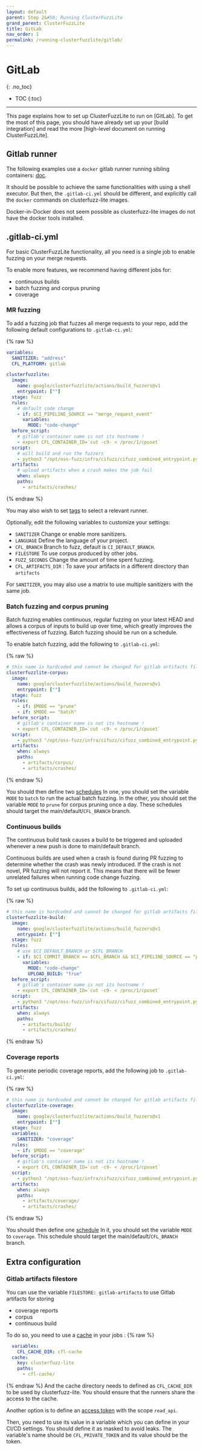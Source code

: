 ```yaml
---
layout: default
parent: Step 2&#58; Running ClusterFuzzLite
grand_parent: ClusterFuzzLite
title: GitLab
nav_order: 1
permalink: /running-clusterfuzzlite/gitlab/
---
```

# GitLab
{: .no_toc}

- TOC
{:toc}
---

This page explains how to set up ClusterFuzzLite to run on [GitLab].
To get the most of this page, you should have already set up your
[build integration] and read the more
[high-level document on running ClusterFuzzLite].

## Gitlab runner
The following examples use a `docker` gitlab runner running sibling containers:
[doc](https://docs.gitlab.com/ee/ci/docker/using_docker_build.html#use-docker-socket-binding).

It should be possible to achieve the same functionalities with using a shell executor.
But then, the `.gitlab-ci.yml` should be different, and explicitly call the `docker` commands
on clusterfuzz-lite images.

Docker-in-Docker does not seem possible as clusterfuzz-lite images
do not have the docker tools installed.

## .gitlab-ci.yml
For basic ClusterFuzzLite functionality, all you need is a single job
to enable fuzzing on your merge requests.

To enable more features, we recommend having different jobs for:

- continuous builds
- batch fuzzing and corpus pruning
- coverage

### MR fuzzing

To add a fuzzing job that fuzzes all merge requests to your repo, add the
following default configurations to `.gitlab-ci.yml`:

{% raw %}
```yaml
variables:
  SANITIZER: "address"
  CFL_PLATFORM: gitlab

clusterfuzzlite:
  image:
    name: google/clusterfuzzlite/actions/build_fuzzers@v1
    entrypoint: [""]
  stage: fuzz
  rules:
    # default code change
    - if: $CI_PIPELINE_SOURCE == "merge_request_event"
      variables:
        MODE: "code-change"
  before_script:
    # gitlab's container name is not its hostname !
    - export CFL_CONTAINER_ID=`cut -c9- < /proc/1/cpuset`
  script:
    # will build and run the fuzzers
    - python3 "/opt/oss-fuzz/infra/cifuzz/cifuzz_combined_entrypoint.py"
  artifacts:
    # upload artifacts when a crash makes the job fail
    when: always
    paths:
      - artifacts/crashes/
```
{% endraw %}

You may also wish to set [tags](https://docs.gitlab.com/runner/#tags) to select a relevant runner.

Optionally, edit the following variables to customize your settings:
- `SANITIZER` Change or enable more sanitizers.
- `LANGUAGE` Define the language of your project.
- `CFL_BRANCH` Branch to fuzz, default is `CI_DEFAULT_BRANCH`.
- `FILESTORE` To use corpus produced by other jobs.
- `FUZZ_SECONDS` Change the amount of time spent fuzzing.
- `CFL_ARTIFACTS_DIR` : To save your artifacts in a different directory than `artifacts`

For `SANITIZER`, you may also use a matrix to use multiple sanitizers with the same job.

### Batch fuzzing and corpus pruning

Batch fuzzing enables continuous, regular fuzzing on your latest HEAD and
allows a corpus of inputs to build up over time, which greatly improves the
effectiveness of fuzzing. Batch fuzzing should be run on a schedule.

To enable batch fuzzing, add the following to
`.gitlab-ci.yml`:

{% raw %}
```yaml
# this name is hardcoded and cannot be changed for gitlab artifacts filestore
clusterfuzzlite-corpus:
  image:
    name: google/clusterfuzzlite/actions/build_fuzzers@v1
    entrypoint: [""]
  stage: fuzz
  rules:
    - if: $MODE == "prune"
    - if: $MODE == "batch"
  before_script:
    # gitlab's container name is not its hostname !
    - export CFL_CONTAINER_ID=`cut -c9- < /proc/1/cpuset`
  script:
    - python3 "/opt/oss-fuzz/infra/cifuzz/cifuzz_combined_entrypoint.py"
  artifacts:
    when: always
    paths:
      - artifacts/corpus/
      - artifacts/crashes/
```
{% endraw %}

You should then define two [schedules](https://docs.gitlab.com/ee/ci/pipelines/schedules.html)
In one, you should set the variable `MODE` to `batch` to run the actual batch fuzzing.
In the other, you should set the variable `MODE` to `prune` for corpus pruning once a day.
These schedules should target the main/default/`CFL_BRANCH` branch.

### Continuous builds

The continuous build task causes a build to be triggered and uploaded
whenever a new push is done to main/default branch.

Continuous builds are used when a crash is found during PR fuzzing to determine whether the crash was newly introduced.
If the crash is not novel, PR fuzzing will not report it.
This means that there will be fewer unrelated failures when running code change
fuzzing.

To set up continuous builds, add the following to `.gitlab-ci.yml`:

{% raw %}
```yaml
# this name is hardcoded and cannot be changed for gitlab artifacts filestore
clusterfuzzlite-build:
  image:
    name: google/clusterfuzzlite/actions/build_fuzzers@v1
    entrypoint: [""]
  stage: fuzz
  rules:
    # use $CI_DEFAULT_BRANCH or $CFL_BRANCH
    - if: $CI_COMMIT_BRANCH == $CFL_BRANCH && $CI_PIPELINE_SOURCE == "push"
      variables:
        MODE: "code-change"
        UPLOAD_BUILD: "true"
  before_script:
    # gitlab's container name is not its hostname !
    - export CFL_CONTAINER_ID=`cut -c9- < /proc/1/cpuset`
  script:
    - python3 "/opt/oss-fuzz/infra/cifuzz/cifuzz_combined_entrypoint.py"
  artifacts:
    when: always
    paths:
      - artifacts/build/
      - artifacts/crashes/
```
{% endraw %}

### Coverage reports

To generate periodic coverage reports, add the following job to
`.gitlab-ci.yml`:

{% raw %}
```yaml
# this name is hardcoded and cannot be changed for gitlab artifacts filestore
clusterfuzzlite-coverage:
  image:
    name: google/clusterfuzzlite/actions/build_fuzzers@v1
    entrypoint: [""]
  stage: fuzz
  variables:
    SANITIZER: "coverage"
  rules:
    - if: $MODE == "coverage"
  before_script:
    # gitlab's container name is not its hostname !
    - export CFL_CONTAINER_ID=`cut -c9- < /proc/1/cpuset`
  script:
    - python3 "/opt/oss-fuzz/infra/cifuzz/cifuzz_combined_entrypoint.py"
  artifacts:
    when: always
    paths:
      - artifacts/coverage/
      - artifacts/crashes/
```
{% endraw %}

You should then define one [schedule](https://docs.gitlab.com/ee/ci/pipelines/schedules.html)
In it, you should set the variable `MODE` to `coverage`.
This schedule should target the main/default/`CFL_BRANCH` branch.


## Extra configuration

### Gitlab artifacts filestore

You can use the variable `FILESTORE: gitlab-artifacts` to use Gitlab artifacts for storing
- coverage reports
- corpus
- continuous build

To do so, you need to use a [cache](https://docs.gitlab.com/ee/ci/caching/) in your jobs :
{% raw %}
```yaml
  variables:
    CFL_CACHE_DIR: cfl-cache
  cache:
    key: clusterfuzz-lite
    paths:
      - cfl-cache/
```
{% endraw %}
And the cache directory needs to defined as `CFL_CACHE_DIR` to be used by clusterfuzz-lite.
You should ensure that the runners share the access to the cache.

Another option is to define an [access token](https://docs.gitlab.com/ee/user/profile/personal_access_tokens.html)
with the scope `read_api`.

Then, you need to use its value in a variable which you can define in your CI/CD settings.
You should define it as masked to avoid leaks.
The variable's name should be `CFL_PRIVATE_TOKEN` and its value should be the token.
